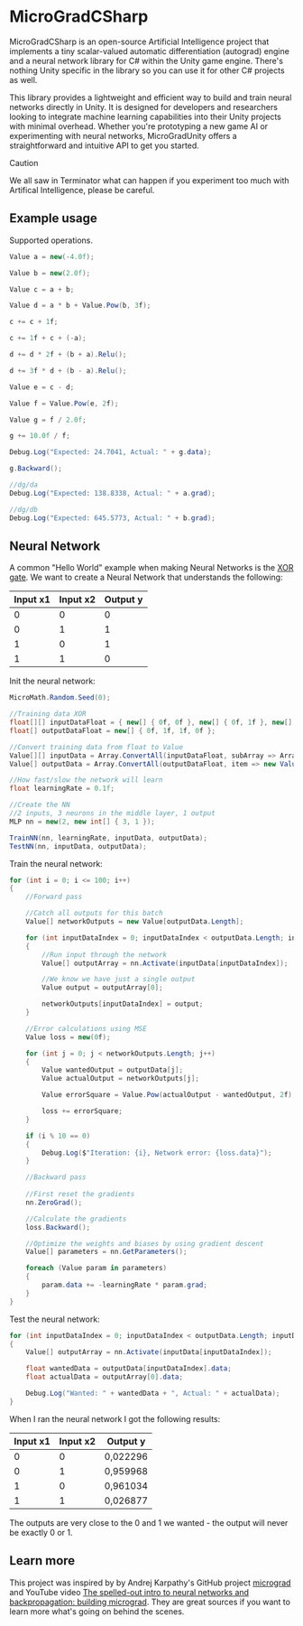 # MicroGradCSharp

MicroGradCSharp is an open-source Artificial Intelligence project that implements a tiny scalar-valued automatic differentiation (autograd) engine and a neural network library for C# within the Unity game engine. There's nothing Unity specific in the library so you can use it for other C# projects as well.  

This library provides a lightweight and efficient way to build and train neural networks directly in Unity. It is designed for developers and researchers looking to integrate machine learning capabilities into their Unity projects with minimal overhead. Whether you're prototyping a new game AI or experimenting with neural networks, MicroGradUnity offers a straightforward and intuitive API to get you started.

> [!CAUTION]
> We all saw in Terminator what can happen if you experiment too much with Artifical Intelligence, please be careful.  


## Example usage

Supported operations.

```csharp
Value a = new(-4.0f);

Value b = new(2.0f);

Value c = a + b;

Value d = a * b + Value.Pow(b, 3f);

c += c + 1f;

c += 1f + c + (-a);

d += d * 2f + (b + a).Relu();

d += 3f * d + (b - a).Relu();

Value e = c - d;

Value f = Value.Pow(e, 2f);

Value g = f / 2.0f;

g += 10.0f / f;

Debug.Log("Expected: 24.7041, Actual: " + g.data);

g.Backward();

//dg/da
Debug.Log("Expected: 138.8338, Actual: " + a.grad);

//dg/db
Debug.Log("Expected: 645.5773, Actual: " + b.grad);
```


## Neural Network

A common "Hello World" example when making Neural Networks is the [XOR gate](https://en.wikipedia.org/wiki/XOR_gate). We want to create a Neural Network that understands the following:

| Input x1 | Input x2 | Output y |
| ---------| -------- | -------- |
| 0        | 0        | 0        |
| 0        | 1        | 1        |
| 1        | 0        | 1        |
| 1        | 1        | 0        |

Init the neural network:

```csharp
MicroMath.Random.Seed(0);

//Training data XOR
float[][] inputDataFloat = { new[] { 0f, 0f }, new[] { 0f, 1f }, new[] { 1f, 0f }, new[] { 1f, 1f } };
float[] outputDataFloat = new[] { 0f, 1f, 1f, 0f };

//Convert training data from float to Value
Value[][] inputData = Array.ConvertAll(inputDataFloat, subArray => Array.ConvertAll(subArray, item => new Value(item)));
Value[] outputData = Array.ConvertAll(outputDataFloat, item => new Value(item));

//How fast/slow the network will learn
float learningRate = 0.1f;

//Create the NN
//2 inputs, 3 neurons in the middle layer, 1 output
MLP nn = new(2, new int[] { 3, 1 });

TrainNN(nn, learningRate, inputData, outputData);
TestNN(nn, inputData, outputData);
```

Train the neural network:

```csharp
for (int i = 0; i <= 100; i++)
{
    //Forward pass

    //Catch all outputs for this batch
    Value[] networkOutputs = new Value[outputData.Length];

    for (int inputDataIndex = 0; inputDataIndex < outputData.Length; inputDataIndex++)
    {
        //Run input through the network
        Value[] outputArray = nn.Activate(inputData[inputDataIndex]);

        //We know we have just a single output
        Value output = outputArray[0];

        networkOutputs[inputDataIndex] = output;
    }

    //Error calculations using MSE
    Value loss = new(0f);

    for (int j = 0; j < networkOutputs.Length; j++)
    {
        Value wantedOutput = outputData[j];
        Value actualOutput = networkOutputs[j];

        Value errorSquare = Value.Pow(actualOutput - wantedOutput, 2f);

        loss += errorSquare;
    }

    if (i % 10 == 0)
    {
        Debug.Log($"Iteration: {i}, Network error: {loss.data}");
    }

    //Backward pass
	
	//First reset the gradients
    nn.ZeroGrad();

    //Calculate the gradients
    loss.Backward();

    //Optimize the weights and biases by using gradient descent
    Value[] parameters = nn.GetParameters();

    foreach (Value param in parameters)
    {
        param.data += -learningRate * param.grad;
    }
}
```

Test the neural network:

```csharp
for (int inputDataIndex = 0; inputDataIndex < outputData.Length; inputDataIndex++)
{
    Value[] outputArray = nn.Activate(inputData[inputDataIndex]);

    float wantedData = outputData[inputDataIndex].data;
    float actualData = outputArray[0].data;

    Debug.Log("Wanted: " + wantedData + ", Actual: " + actualData);
}
```

When I ran the neural network I got the following results:

| Input x1 | Input x2 | Output y |
| ---------| -------- | -------- |
| 0        | 0        | 0,022296 |
| 0        | 1        | 0,959968 |
| 1        | 0        | 0,961034 |
| 1        | 1        | 0,026877 |

The outputs are very close to the 0 and 1 we wanted - the output will never be exactly 0 or 1. 


## Learn more

This project was inspired by by Andrej Karpathy's GitHub project [micrograd](https://github.com/karpathy/micrograd) and YouTube video [The spelled-out intro to neural networks and backpropagation: building micrograd](https://www.youtube.com/watch?v=VMj-3S1tku0). They are great sources if you want to learn more what's going on behind the scenes. 
